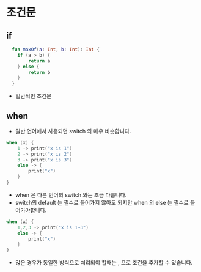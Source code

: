 # 조건문
## if
```kotlin
  fun maxOf(a: Int, b: Int): Int {
  	if (a > b) {
  		return a
  	} else {
  		return b
  	}
  }
```
- 일반적인 조건문

## when
- 일반 언어에서 사용되던 switch 와 매우 비슷합니다.
```kotlin
when (x) {
	1 -> print("x is 1")
	2 -> print("x is 2")
	3 -> print("x is 3")
	else -> {
		print("x")
	}
}
```
- when 은 다른 언어의 switch 와는 조금 다릅니다. 
- switch의 default 는 필수로 들어가지 않아도 되지만 when 의 else 는 필수로 들어가야합니다.
```kotlin
when (x) {
	1,2,3 -> print("x is 1~3")
	else -> {
		print("x")
	}
}
```
- 많은 경우가 동일한 방식으로 처리되야 할때는 , 으로 조건을 추가할 수 있습니다.
